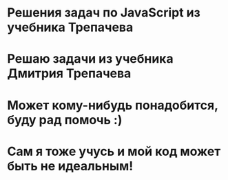 # Решения задач по JavaScript из учебника Трепачева
# Решаю задачи из учебника Дмитрия Трепачева
# Может кому-нибудь понадобится, буду рад помочь :)
# Сам я тоже учусь и мой код может быть не идеальным!
